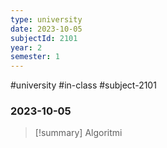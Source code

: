 ```yaml
---
type: university
date: 2023-10-05
subjectId: 2101
year: 2
semester: 1
---
```

#university #in-class #subject-2101
### 2023-10-05
> [!summary] Algoritmi

 
